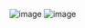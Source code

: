 ![image](https://github.com/user-attachments/assets/4fded084-3430-4af6-9f38-199572bb97a0)
![image](https://github.com/user-attachments/assets/9512a376-a7ee-4c35-9a56-5554bba8ce91)
